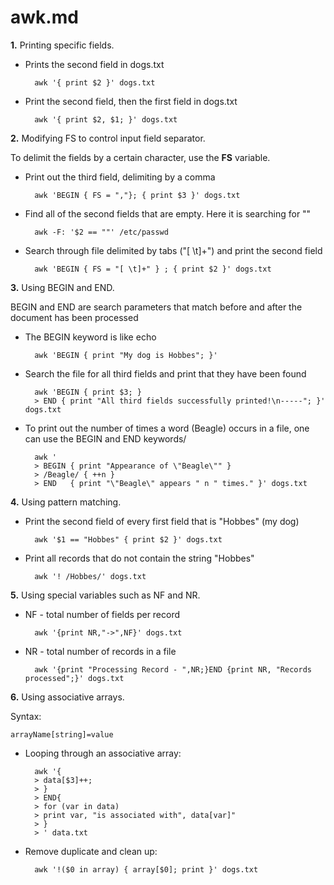 # **awk.md** 

**1.** Printing specific fields.

- Prints the second field in dogs.txt
	
		awk '{ print $2 }' dogs.txt

- Print the second field, then the first field in dogs.txt
	
		awk '{ print $2, $1; }' dogs.txt


**2.** Modifying FS to control input field separator.

To delimit the fields by a certain character, use the **FS** variable.

- Print out the third field, delimiting by a comma

		awk 'BEGIN { FS = ","}; { print $3 }' dogs.txt

- Find all of the second fields that are empty.  Here it is searching for ""
	
		awk -F: '$2 == ""' /etc/passwd

- Search through file delimited by tabs ("[ \t]+") and print the second field

		awk 'BEGIN { FS = "[ \t]+" } ; { print $2 }' dogs.txt
	

**3.** Using BEGIN and END.

BEGIN and END are search parameters that match before and after the document has been processed

- The BEGIN keyword is like echo

		awk 'BEGIN { print "My dog is Hobbes"; }'
	
- Search the file for all third fields and print that they have been found
	
		awk 'BEGIN { print $3; }
		> END { print "All third fields successfully printed!\n-----"; }' dogs.txt

- To print out the number of times a word (Beagle) occurs in a file, one can use the BEGIN and END keywords/

		awk '
		> BEGIN { print "Appearance of \"Beagle\"" }
		> /Beagle/ { ++n }
		> END   { print "\"Beagle\" appears " n " times." }' dogs.txt

**4.** Using pattern matching.

- Print the second field of every first field that is "Hobbes" (my dog)

		awk '$1 == "Hobbes" { print $2 }' dogs.txt
	
- Print all records that do not contain the string "Hobbes"

		awk '! /Hobbes/' dogs.txt

**5.** Using special variables such as NF and NR.

- NF - total number of fields per record

		awk '{print NR,"->",NF}' dogs.txt

- NR - total number of records in a file

		awk '{print "Processing Record - ",NR;}END {print NR, "Records processed";}' dogs.txt

**6.** Using associative arrays.

Syntax:

	arrayName[string]=value
		
- Looping through an associative array:

		awk '{
		> data[$3]++;
		> }
		> END{
		> for (var in data)
		> print var, "is associated with", data[var]"
		> }
		> ' data.txt

- Remove duplicate and clean up:

		awk '!($0 in array) { array[$0]; print }' dogs.txt